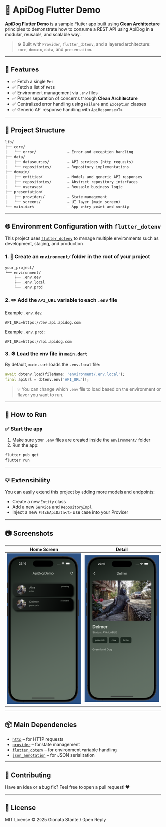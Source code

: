 # 🐶 ApiDog Flutter Demo

**ApiDog Flutter Demo** is a sample Flutter app built using **Clean Architecture** principles to demonstrate how to consume a REST API using ApiDog in a modular, reusable, and scalable way.

> ⚙️ Built with `Provider`, `flutter_dotenv`, and a layered architecture: `core`, `domain`, `data`, and `presentation`.

---

## 🚀 Features

- ✅ Fetch a single `Pet`
- ✅ Fetch a list of `Pet`s
- ✅ Environment management via `.env` files
- ✅ Proper separation of concerns through **Clean Architecture**
- ✅ Centralized error handling using `Failure` and `Exception` classes
- ✅ Generic API response handling with `ApiResponse<T>`

---

## 📁 Project Structure

```
lib/
├── core/
│   └── error/              → Error and exception handling
├── data/
│   ├── datasources/        → API services (http requests)
│   └── repositories/       → Repository implementations
├── domain/
│   ├── entities/           → Models and generic API responses
│   ├── repositories/       → Abstract repository interfaces
│   └── usecases/           → Reusable business logic
├── presentation/
│   ├── providers/          → State management
│   └── screens/            → UI layer (main screen)
└── main.dart               → App entry point and config
```

---

## 🌐 Environment Configuration with `flutter_dotenv`

This project uses [`flutter_dotenv`](https://pub.dev/packages/flutter_dotenv) to manage multiple environments such as development, staging, and production.

### 1. 📁 Create an `environment/` folder in the root of your project

```
your_project/
└── environment/
    ├── .env.dev
    ├── .env.local
    └── .env.prod
```

### 2. ✏️ Add the `API_URL` variable to each `.env` file

Example `.env.dev`:

```
API_URL=https://dev.api.apidog.com
```

Example `.env.prod`:

```
API_URL=https://api.apidog.com
```

### 3. ⚙️ Load the env file in `main.dart`

By default, `main.dart` loads the `.env.local` file:

```dart
await dotenv.load(fileName: 'environment/.env.local');
final apiUrl = dotenv.env['API_URL']!;
```

> 💡 You can change which `.env` file to load based on the environment or flavor you want to run.

---

## 🧪 How to Run

### ✅ Start the app

1. Make sure your `.env` files are created inside the `environment/` folder
2. Run the app:

```bash
flutter pub get
flutter run
```

---

## 💡 Extensibility

You can easily extend this project by adding more models and endpoints:

- Create a new `Entity` class
- Add a new `Service` and `RepositoryImpl`
- Inject a new `FetchApiData<T>` use case into your Provider

---

## 📷 Screenshots

| Home Screen | Detail |
|-------------|----------------|
| ![home](docs/home.png) | ![detail](docs/detail.png) |

---

## 📦 Main Dependencies

- [`http`](https://pub.dev/packages/http) – for HTTP requests
- [`provider`](https://pub.dev/packages/provider) – for state management
- [`flutter_dotenv`](https://pub.dev/packages/flutter_dotenv) – for environment variable handling
- [`json_annotation`](https://pub.dev/packages/json_annotation) – for JSON serialization

---

## 🤝 Contributing

Have an idea or a bug fix? Feel free to open a pull request! ❤️

---

## 📄 License

MIT License © 2025 Gionata Stante / Open Reply
